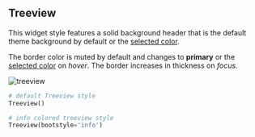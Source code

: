 ## Treeview

This widget style features a solid background header that is the default theme background by default or the [selected color](index.md#colors).

The border color is muted by default and changes to **primary** or the [selected color](index.md#colors) on _hover_. The border increases in thickness on _focus_.

![treeview](../assets/widget-styles/treeview.gif)

```python
# default Treeview style
Treeview()

# info colored treeview style
Treeview(bootstyle='info')
```


